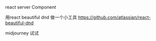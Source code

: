 react server Component


用react beautiful dnd 做一个小工具  https://github.com/atlassian/react-beautiful-dnd


midjourney 试试